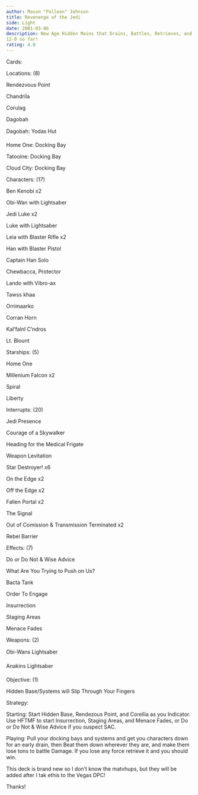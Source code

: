 ```yaml
---
author: Mason "Palleon" Johnson
title: Revenenge of the Jedi
side: Light
date: 2001-03-06
description: New Age Hidden Mains that Drains, Battles, Retrieves, and Wins. It’s Undefeated in my local tournament’s. 
12-0 so far!
rating: 4.0
---
```

Cards: 

Locations: (8)
Rendezvous Point
Chandrila 
Corulag
Dagobah
Dagobah: Yodas Hut
Home One: Docking Bay
Tatooine: Docking Bay
Cloud City: Docking Bay


Characters: (17)
Ben Kenobi x2
Obi-Wan with Lightsaber
Jedi Luke x2
Luke with Lightsaber
Leia with Blaster Rifle x2
Han with Blaster Pistol 
Captain Han Solo
Chewbacca, Protector 
Lando with Vibro-ax 
Tawss khaa
Orrimaarko
Corran Horn
Kal’falnl C’ndros
Lt. Blount

Starships: (5)
Home One
Millenium Falcon x2
Spiral
Liberty 

Interrupts: (20)
Jedi Presence 
Courage of a Skywalker
Heading for the Medical Frigate
Weapon Levitation 
Star Destroyer! x6 
On the Edge x2
Off the Edge x2
Fallen Portal x2 
The Signal
Out of Comission & Transmission Terminated x2
Rebel Barrier

Effects: (7)
Do or Do Not & Wise Advice
What Are You Trying to Push on Us?
Bacta Tank
Order To Engage
Insurrection
Staging Areas
Menace Fades


Weapons: (2)
Obi-Wans Lightsaber
Anakins Lightsaber

Objective: (1)
Hidden Base/Systems will Slip Through Your Fingers




Strategy: 

Starting: Start Hidden Base, Rendezous Point, and Corellia as you Indicator. Use HFTMF to start Insurrection, Staging Areas, and Menace Fades, or Do or Do Not & Wise Advice if you suspect SAC. 

Playing: Pull your docking bays and systems and get you characters down for an early drain, then Beat them down wherever they are, and make them lose tons to battle Damage. If you lose any force retrieve it and you should win. 

This deck is brand new so I don’t know the matvhups, but they will be added after I tak ethis to the Vegas DPC!

Thanks! 
